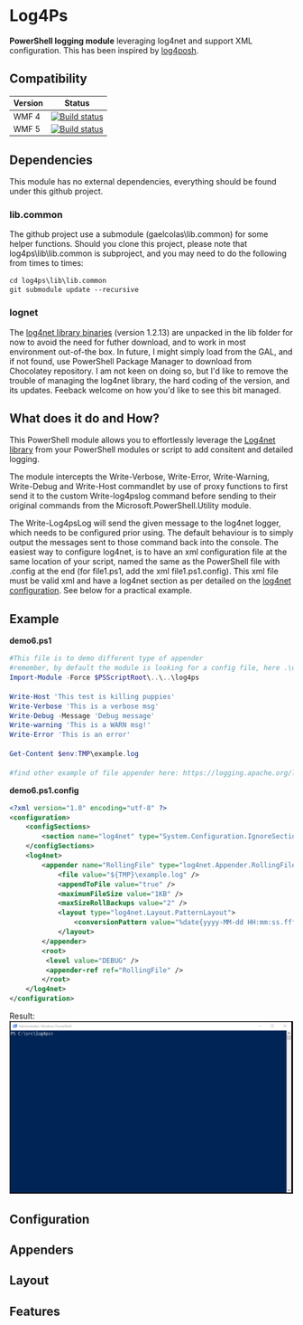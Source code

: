 # Log4Ps

__PowerShell logging module__ leveraging log4net and support XML configuration.
This has been inspired by [log4posh](https://log4posh.codeplex.com/).


## Compatibility

| Version | Status |
----------|--------|
| WMF 4 | [![Build status](https://ci.appveyor.com/api/projects/status/dvw23m8f63jb01my?svg=true)](https://ci.appveyor.com/project/gaelcolas/log4ps-jhjl2) |
| WMF 5 |  [![Build status](https://ci.appveyor.com/api/projects/status/nq9fpfed3damvkfi?svg=true)](https://ci.appveyor.com/project/gaelcolas/log4ps) |

## Dependencies

This module has no external dependencies, everything should be found under this github project.

### lib.common
The github project use a submodule (gaelcolas\lib.common) for some helper functions.
Should you clone this project, please note that log4ps\lib\lib.common is subproject, and you may need to do the following from times to times:

```git
cd log4ps\lib\lib.common
git submodule update --recursive
```
### lognet
The [log4net library binaries](https://logging.apache.org/log4net/download_log4net.cgi) (version 1.2.13) are unpacked in the lib folder for now to avoid the need for futher download, and to work in most environment out-of-the box.
In future, I might simply load from the GAL, and if not found, use PowerShell Package Manager to download from Chocolatey repository. 
I am not keen on doing so, but I'd like to remove the trouble of managing the log4net library, the hard coding of the version, and its updates.
Feeback welcome on how you'd like to see this bit managed.

## What does it do and How?

This PowerShell module allows you to effortlessly leverage the [Log4net library](https://logging.apache.org/log4net/) from your PowerShell modules or script to add consitent and detailed logging.

The module intercepts the Write-Verbose, Write-Error, Write-Warning, Write-Debug and Write-Host commandlet by use of proxy functions to first send it to the custom Write-log4pslog command before sending to their original commands from the Microsoft.PowerShell.Utility module.

The Write-Log4psLog will send the given message to the log4net logger, which needs to be configured prior using. The default behaviour is to simply output the messages sent to those command back into the console.
The easiest way to configure log4net, is to have an xml configuration file at the same location of your script, named the same as the PowerShell file with .config at the end (for file1.ps1, add the xml file1.ps1.config). This xml file must be valid xml and have a log4net section as per detailed on the [log4net configuration](https://logging.apache.org/log4net/release/manual/configuration.html).
See below for a practical example.

## Example
__demo6.ps1__
```powershell
#This file is to demo different type of appender
#remember, by default the module is looking for a config file, here .\demo6.ps1.config
Import-Module -Force $PSScriptRoot\..\..\log4ps

Write-Host 'This test is killing puppies'
Write-Verbose 'This is a verbose msg'
Write-Debug -Message 'Debug message'
Write-warning 'This is a WARN msg!'
Write-Error 'This is an error'

Get-Content $env:TMP\example.log

#find other example of file appender here: https://logging.apache.org/log4net/release/config-examples.html
```

__demo6.ps1.config__
```xml
﻿<?xml version="1.0" encoding="utf-8" ?>
<configuration>
    <configSections>
        <section name="log4net" type="System.Configuration.IgnoreSectionHandler" />
    </configSections>
    <log4net>
        <appender name="RollingFile" type="log4net.Appender.RollingFileAppender">
            <file value="${TMP}\example.log" />
            <appendToFile value="true" />
            <maximumFileSize value="1KB" />
            <maxSizeRollBackups value="2" />
            <layout type="log4net.Layout.PatternLayout">
                <conversionPattern value="%date{yyyy-MM-dd HH:mm:ss.fff[zzz]} %logger [Line: %property{ScriptLineNumber}] %-5level - %message (%property{PSCallStack})%newline" />
            </layout>
        </appender>
        <root>
         <level value="DEBUG" />
         <appender-ref ref="RollingFile" />
        </root>
    </log4net>
</configuration>
```
Result:
![DEMO 6](./examples/demo6.gif)

## Configuration

## Appenders

## Layout

## Features
